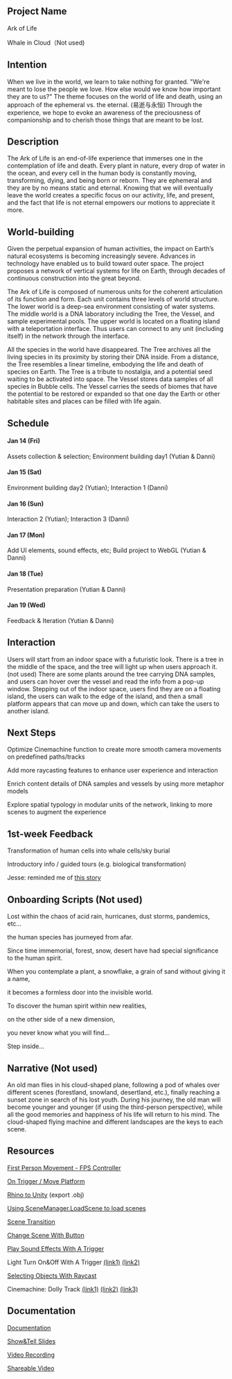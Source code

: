 ## Project Name

Ark of Life

Whale in Cloud（Not used) 


## Intention

When we live in the world, we learn to take nothing for granted. "We're meant to lose the people we love. How else would we know how important they are to us?" The theme focuses on the world of life and death, using an approach of the ephemeral vs. the eternal. (易逝与永恒) Through the experience, we hope to evoke an awareness of the preciousness of companionship and to cherish those things that are meant to be lost.


## Description

The Ark of Life is an end-of-life experience that immerses one in the contemplation of life and death. Every plant in nature, every drop of water in the ocean, and every cell in the human body is constantly moving, transforming, dying, and being born or reborn. They are ephemeral and they are by no means static and eternal. Knowing that we will eventually leave the world creates a specific focus on our activity, life, and present, and the fact that life is not eternal empowers our motions to appreciate it more.


## World-building

Given the perpetual expansion of human activities, the impact on Earth’s natural ecosystems is becoming increasingly severe. Advances in technology have enabled us to build toward outer space. The project proposes a network of vertical systems for life on Earth, through decades of continuous construction into the great beyond.

The Ark of Life is composed of numerous units for the coherent articulation of its function and form. Each unit contains three levels of world structure. The lower world is a deep-sea environment consisting of water systems. The middle world is a DNA laboratory including the Tree, the Vessel, and sample experimental pools. The upper world is located on a floating island with a teleportation interface. Thus users can connect to any unit (including itself) in the network through the interface.

All the species in the world have disappeared. The Tree archives all the living species in its proximity by storing their DNA inside. From a distance, the Tree resembles a linear timeline, embodying the life and death of species on Earth. The Tree is a tribute to nostalgia, and a potential seed waiting to be activated into space. The Vessel stores data samples of all species in Bubble cells. The Vessel carries the seeds of biomes that have the potential to be restored or expanded so that one day the Earth or other habitable sites and places can be filled with life again.


## Schedule

#### Jan 14 (Fri)

Assets collection & selection; Environment building day1 (Yutian & Danni)

#### Jan 15 (Sat)

Environment building day2 (Yutian); Interaction 1 (Danni)

#### Jan 16 (Sun)

Interaction 2 (Yutian); Interaction 3 (Danni)

#### Jan 17 (Mon)

Add UI elements, sound effects, etc; Build project to WebGL (Yutian & Danni)

#### Jan 18 (Tue)

Presentation preparation (Yutian & Danni)

#### Jan 19 (Wed)

Feedback & Iteration (Yutian & Danni)


## Interaction

Users will start from an indoor space with a futuristic look. There is a tree in the middle of the space, and the tree will light up when users approach it. (not used) There are some plants around the tree carrying DNA samples, and users can hover over the vessel and read the info from a pop-up window. Stepping out of the indoor space, users find they are on a floating island, the users can walk to the edge of the island, and then a small platform appears that can move up and down, which can take the users to another island.


## Next Steps

Optimize Cinemachine function to create more smooth camera movements on predefined paths/tracks

Add more raycasting features to enhance user experience and interaction

Enrich content details of DNA samples and vessels by using more metaphor models

Explore spatial typology in modular units of the network, linking to more scenes to augment the experience


## 1st-week Feedback

Transformation of human cells into whale cells/sky burial

Introductory info / guided tours (e.g. biological transformation)

Jesse: reminded me of [this story](https://en.wikipedia.org/wiki/Aiyoku_no_Eustia)


## Onboarding Scripts (Not used)

Lost within the chaos of acid rain, hurricanes, dust storms, pandemics, etc…

the human species has journeyed from afar.

Since time immemorial, forest, snow, desert have had special significance to the human spirit.

When you contemplate a plant, a snowflake, a grain of sand without giving it a name,

it becomes a formless door into the invisible world.

To discover the human spirit within new realities,

on the other side of a new dimension,

you never know what you will find…

Step inside…


## Narrative (Not used)

An old man flies in his cloud-shaped plane, following a pod of whales over different scenes (forestland, snowland, desertland, etc.), finally reaching a sunset zone in search of his lost youth. During his journey, the old man will become younger and younger (if using the third-person perspective), while all the good memories and happiness of his life will return to his mind. The cloud-shaped flying machine and different landscapes are the keys to each scene.


## Resources

[First Person Movement - FPS Controller](https://www.youtube.com/watch?v=_QajrabyTJc)

[On Trigger / Move Platform](https://youtu.be/5GWj2LS4d8s)

[Rhino to Unity](https://www.youtube.com/watch?v=HmG1zvhfjuQ) (export .obj)

[Using SceneManager.LoadScene to load scenes](https://www.youtube.com/watch?v=FGVEHzmkAck)

[Scene Transition](https://www.youtube.com/watch?v=Qd2em_ts5vs)

[Change Scene With Button](https://www.youtube.com/watch?v=05OfmBIf5os)

[Play Sound Effects With A Trigger](https://www.youtube.com/watch?v=qGAsgIJ-c38)

Light Turn On&Off With A Trigger [(link1)](https://www.youtube.com/watch?v=1u-wfvufvvE) [(link2)](https://www.youtube.com/watch?v=FhMuL70xLus)

[Selecting Objects With Raycast](https://www.youtube.com/watch?v=_yf5vzZ2sYE)

Cinemachine: Dolly Track [(link1)](https://www.youtube.com/watch?v=q1BFSou09fE) [(link2)](https://www.youtube.com/watch?v=C6MD_eI8c14) [(link3)](https://www.youtube.com/watch?v=we4CGmkPQ6Q)


## Documentation

[Documentation](https://danniwang.org/ima/ark-of-life)

[Show&Tell Slides](https://docs.google.com/presentation/d/19L16s0U4jcGTI6ORdcjqHvqGnVBHNNDJHHtAGkBgAEo/edit?usp=sharing)

[Video Recording](https://drive.google.com/file/d/1-s8CcsszaLM29PnAOcgGKp_344ih1KT3/view?usp=sharing)

[Shareable Video](https://www.youtube.com/watch?v=zeQkxKyIUL0&t=82s)
